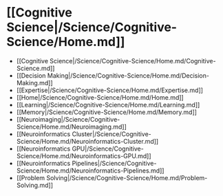 # [[Cognitive Science|/Science/Cognitive-Science/Home.md]]
 * [[Cognitive Science|/Science/Cognitive-Science/Home.md/Cognitive-Science.md]]
 * [[Decision Making|/Science/Cognitive-Science/Home.md/Decision-Making.md]]
 * [[Expertise|/Science/Cognitive-Science/Home.md/Expertise.md]]
 * [[Home|/Science/Cognitive-Science/Home.md/Home.md]]
 * [[Learning|/Science/Cognitive-Science/Home.md/Learning.md]]
 * [[Memory|/Science/Cognitive-Science/Home.md/Memory.md]]
 * [[Neuroimaging|/Science/Cognitive-Science/Home.md/Neuroimaging.md]]
 * [[Neuroinformatics Cluster|/Science/Cognitive-Science/Home.md/Neuroinformatics-Cluster.md]]
 * [[Neuroinformatics GPU|/Science/Cognitive-Science/Home.md/Neuroinformatics-GPU.md]]
 * [[Neuroinformatics Pipelines|/Science/Cognitive-Science/Home.md/Neuroinformatics-Pipelines.md]]
 * [[Problem Solving|/Science/Cognitive-Science/Home.md/Problem-Solving.md]]
